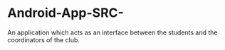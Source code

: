 # Android-App-SRC-
An application which acts as an interface between the students and the coordinators of the club.
